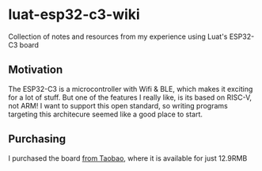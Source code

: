 # luat-esp32-c3-wiki
Collection of notes and resources from my experience using Luat's ESP32-C3 board

## Motivation

The ESP32-C3 is a microcontroller with Wifi & BLE, which makes it exciting for a lot of stuff. But one of the features I really like, is its based on RISC-V, not ARM! I want to support this open standard, so writing programs targeting this architecure seemed like a good place to start.

## Purchasing

I purchased the board [from Taobao](https://item.taobao.com/item.htm?id=666579064570), where it is available for just 12.9RMB
